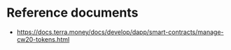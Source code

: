 # Reference documents
- https://docs.terra.money/docs/develop/dapp/smart-contracts/manage-cw20-tokens.html
